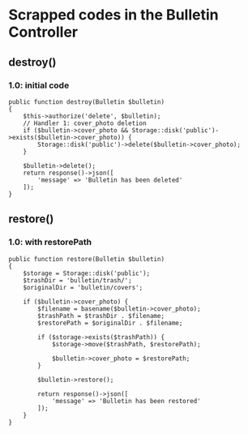 # Scrapped codes in the Bulletin Controller

## destroy()
### 1.0: initial code
    public function destroy(Bulletin $bulletin)
    {
        $this->authorize('delete', $bulletin);
        // Handler 1: cover_photo deletion 
        if ($bulletin->cover_photo && Storage::disk('public')->exists($bulletin->cover_photo)) {
            Storage::disk('public')->delete($bulletin->cover_photo);
        }

        $bulletin->delete();
        return response()->json([
            'message' => 'Bulletin has been deleted'
        ]);
    }

## restore()
### 1.0: with restorePath 
    public function restore(Bulletin $bulletin)
    {
        $storage = Storage::disk('public');
        $trashDir = 'bulletin/trash/';
        $originalDir = 'bulletin/covers';

        if ($bulletin->cover_photo) {
            $filename = basename($bulletin->cover_photo);
            $trashPath = $trashDir . $filename;
            $restorePath = $originalDir . $filename;

            if ($storage->exists($trashPath)) {
                $storage->move($trashPath, $restorePath);

                $bulletin->cover_photo = $restorePath;
            }

            $bulletin->restore();

            return response()->json([
                'message' => 'Bulletin has been restored'
            ]);
        }
    }